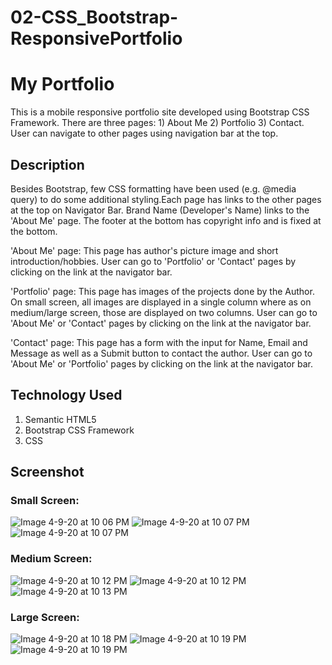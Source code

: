 # 02-CSS_Bootstrap-ResponsivePortfolio

# My Portfolio

This is a mobile responsive portfolio site developed using Bootstrap CSS Framework. There are three pages: 1) About Me  2) Portfolio  3) Contact. User can navigate to other pages using navigation bar at the top.


## Description

Besides Bootstrap, few CSS formatting have been used (e.g. @media query) to do some additional styling.Each page has links to the other pages at the top on Navigator Bar. Brand Name (Developer's Name) links to the 'About Me' page. The footer at the bottom has copyright info and is fixed at the bottom.


'About Me' page: This page has author's picture image and short introduction/hobbies. User can go to 'Portfolio' or 'Contact' pages by clicking on the link at the navigator bar. 


'Portfolio' page: This page has images of the projects done by the Author. On small screen, all images are displayed in a single column where as on medium/large screen, those are displayed on two columns. User can go to 'About Me' or 'Contact' pages by clicking on the link at the navigator bar. 


'Contact' page: This page has a form with the input for Name, Email and Message as well as a Submit button to contact the author. User can go to 'About Me' or 'Portfolio' pages by clicking on the link at the navigator bar. 



## Technology Used
1. Semantic HTML5
2. Bootstrap CSS Framework
3. CSS


## Screenshot

### Small Screen:

![Image 4-9-20 at 10 06 PM](https://user-images.githubusercontent.com/55207625/78964400-e0a48d00-7aae-11ea-9650-82b47189bad8.jpeg)
![Image 4-9-20 at 10 07 PM](https://user-images.githubusercontent.com/55207625/78964401-e26e5080-7aae-11ea-95cc-a189e8c0eb1a.jpeg)
![Image 4-9-20 at 10 07 PM](https://user-images.githubusercontent.com/55207625/78964407-e4381400-7aae-11ea-919b-5334ca67fb63.jpeg)

### Medium Screen:

![Image 4-9-20 at 10 12 PM](https://user-images.githubusercontent.com/55207625/78964596-98399f00-7aaf-11ea-8a11-31a632f713aa.jpeg)
![Image 4-9-20 at 10 12 PM](https://user-images.githubusercontent.com/55207625/78964597-996acc00-7aaf-11ea-824c-0fdab4bca2b8.jpeg)
![Image 4-9-20 at 10 13 PM](https://user-images.githubusercontent.com/55207625/78964601-9bcd2600-7aaf-11ea-899d-45f285b417c6.jpeg)

### Large Screen:


![Image 4-9-20 at 10 18 PM](https://user-images.githubusercontent.com/55207625/78964866-41809500-7ab0-11ea-8300-7f0b5cb0c5bb.jpeg)
![Image 4-9-20 at 10 19 PM](https://user-images.githubusercontent.com/55207625/78964869-43e2ef00-7ab0-11ea-8630-88e0e26a2ea1.jpeg)
![Image 4-9-20 at 10 19 PM](https://user-images.githubusercontent.com/55207625/78964872-45acb280-7ab0-11ea-9788-a44ed0ebf286.jpeg)
